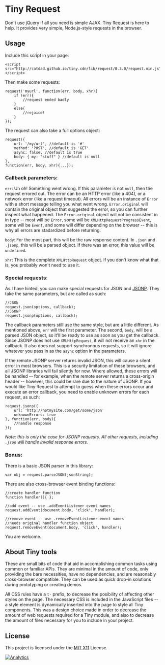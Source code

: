 # Tiny Request

Don't use jQuery if all you need is simple AJAX. Tiny Request is here to help. It provides very simple, Node.js-style requests in the browser.

## Usage

Include this script in your page:
    
    <script src="http://catdad.github.io/tiny.cdn/lib/request/0.3.0/request.min.js"></script>
    
Then make some requests:

	request('myurl', function(err, body, xhr){
		if (err){
			//request ended badly
		}
		else{
			//rejoice!
		}
	});

The request can also take a full options object:

	request({
		url: '/my/url', //default is '#'
		method: 'POST', //default is 'GET'
		async: false, //default is true
		body: { my: "stuff" } //default is null
	},
    function(err, body, xhr){...});

### Callback parameters:

`err`: Uh oh! Something went wrong. If this parameter is not `null`, then the request errored out. The error can be an HTTP error (like a 404), or a network error (like a request timeout). All errors will be an instance of `Error` with a short message telling you what went wrong. `Error.original` will contain the original object that suggested the error, so you can further inspect what happened. The `Error.original` object will not be consistent in in type -- most will be `Error`, some will be `XMLHttpRequestProgressEvent`, some will be `Event`, and some will differ depending on the browser -- this is why all errors are stadardized before returning.

`body`: For the most part, this will be the raw response content. In `.json` and `.jsonp`, this will be a parsed object. If there was an error, this value will be `undefined`.

`xhr`: This is the complete `XMLHttpRequest` object. If you don't know what that is, you probably won't need to use it.

### Special requests:

As I have hinted, you can make special requests for JSON and [JSONP](http://json-p.org/). They take the same parameters, but are called as such:

	//JSON
	request.json(options, callback);
	//JSONP
	request.jsonp(options, callback);

The callback parameters still use the same style, but are a little different. As mentioned above, `err` will the first parameter. The second, `body`, will be a parsed JSON object, so it'll be ready to use as soon as you get the callback. Since JSONP does not use `XMLHttpRequest`, it will not receive an `xhr` in the callback. It also does not support synchronous requests, so it will ignore whatever you pass in as the `async` option in the parameters.

If the remote JSONP server returns invalid JSON, this will cause a silent error in most browsers. This is a security limitation of these browsers, and all JSONP libraries will fail silently for now. Where allowed, these errors will be handled -- for example, when the remote server returns a cross-origin header -- however, this could be rare due to the nature of JSONP. If you would like Tiny Request to attempt to guess when these errors occur and execute an error callback, you need to enable unknown errors for each request, as such:

	request.jsonp({
		url: 'http://notmysite.com/get/some/json'
		unknownErrors: true
	}, function(err, body){
		//handle response
	});
	
_Note: this is only the case for JSONP requests. All other requests, including `.json` will handle invalid response errors._

### Bonus:

There is a basic JSON parser in this library:

	var obj = request.parseJSON(jsonString);

There are also cross-browser event binding functions:

    //create handler function
    function handler(){ };
    
    //add event -- use .addEventListener event names
    request.addEvent(document.body, 'click', handler);
    
    //remove event -- use .removeEventListener event names
    //needs original handler function object
    request.removeEvent(document.body, 'click', handler);

You are welcome.

## About Tiny tools

These are small bits of code that aid in accomplishing common tasks using common or familiar APIs. They are minimal in the amount of code, only providing the bare necessities, have no dependencies, and are reasonably cross-browser compatible. They can be used as quick drop-in solutions during prototyping or creating demos.

All CSS rules have a `t-` prefix, to decrease the posibility of affecting other styles on the page. The necessary CSS is included in the JavaScript files -- a style element is dynamically inserted into the page to style all Tiny components. This was a design choice made in order to decrease the amount of web requests required for a Tiny module, and also to decrease the amount of files necessary for you to include in your project.

## License

This project is licensed under the [MIT X11](http://opensource.org/licenses/MIT) License.

[![Analytics](https://ga-beacon.appspot.com/UA-17159207-7/tiny-request/readme)](https://github.com/igrigorik/ga-beacon)
